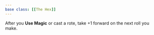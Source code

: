 ```yaml
---
base class: [[The Hex]]
---
```

After you **Use Magic** or cast a rote, take +1 forward on the next roll you make. 